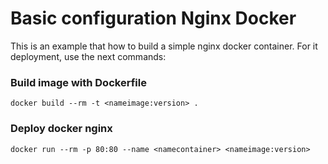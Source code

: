 # Basic configuration Nginx Docker

This is an example that how to build a simple nginx docker container. 
For it deployment, use the next commands:

### Build image with Dockerfile
```
docker build --rm -t <nameimage:version> .
```

### Deploy docker nginx
```
docker run --rm -p 80:80 --name <namecontainer> <nameimage:version>
```